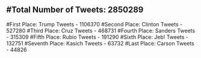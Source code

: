 #Total Number of Tweets: 2850289 
---
#First Place: Trump Tweets - 1106370
#Second Place: Clinton Tweets - 527280
#Third Place: Cruz Tweets - 468731
#Fourth Place: Sanders Tweets - 315309
#Fifth Place: Rubio Tweets - 191290
#Sixth Place: Jeb! Tweets - 132751
#Seventh Place: Kasich Tweets - 63732
#Last Place: Carson Tweets - 44826
